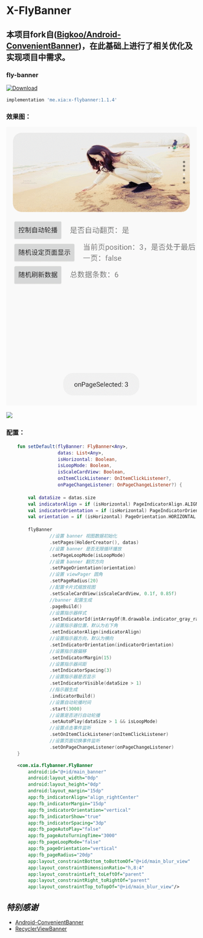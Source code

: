 # X-FlyBanner
## 本项目fork自([Bigkoo/Android-ConvenientBanner](https://github.com/Bigkoo/Android-ConvenientBanner))，在此基础上进行了相关优化及实现项目中需求。

### fly-banner
[ ![Download](https://api.bintray.com/packages/weixia/maven/x-flybanner/images/download.svg) ](https://bintray.com/weixia/maven/x-flybanner/_latestVersion)
```groovy
implementation 'me.xia:x-flybanner:1.1.4'
```

### 效果图：
![](screenshot/GIF_1.gif)

![](screenshot/GIF_2.gif)

### 配置：
```kotlin
    fun setDefault(flyBanner: FlyBanner<Any>,
                   datas: List<Any>,
                   isHorizontal: Boolean,
                   isLoopMode: Boolean,
                   isScaleCardView: Boolean,
                   onItemClickListener: OnItemClickListener?,
                   onPageChangeListener: OnPageChangeListener?) {

        val dataSize = datas.size
        val indicatorAlign = if (isHorizontal) PageIndicatorAlign.ALIGN_RIGHT_BOTTOM else PageIndicatorAlign.ALIGN_RIGHT_CENTER
        val indicatorOrientation = if (isHorizontal) PageIndicatorOrientation.HORIZONTAL else PageIndicatorOrientation.VERTICAL
        val orientation = if (isHorizontal) PageOrientation.HORIZONTAL else PageOrientation.VERTICAL

        flyBanner
                //设置 banner 视图数据初始化
                .setPages(HolderCreator(), datas)
                //设置 banner 是否无限循环播放
                .setPageLoopMode(isLoopMode)
                //设置 banner 翻页方向
                .setPageOrientation(orientation)
                //设置 viewPager 圆角
                .setPageRadius(20)
                //配置卡片式缩放视图
                .setScaleCardView(isScaleCardView, 0.1f, 0.85f)
                //banner 配置生成
                .pageBuild()
                //设置指示器样式
                .setIndicatorId(intArrayOf(R.drawable.indicator_gray_radius, R.drawable.indicator_white_radius))
                //设置指示器位置，默认为右下角
                .setIndicatorAlign(indicatorAlign)
                //设置指示器方向，默认为横向
                .setIndicatorOrientation(indicatorOrientation)
                //设置指示器偏移
                .setIndicatorMargin(15)
                //设置指示器间距
                .setIndicatorSpacing(3)
                //设置指示器是否显示
                .setIndicatorVisible(dataSize > 1)
                //指示器生成
                .indicatorBuild()
                //设置自动轮播时间
                .start(3000)
                //设置是否进行自动轮播
                .setAutoPlay(dataSize > 1 && isLoopMode)
                //设置点击事件监听
                .setOnItemClickListener(onItemClickListener)
                //设置页面切换事件监听
                .setOnPageChangeListener(onPageChangeListener)
    }
```

```xml
    <com.xia.flybanner.FlyBanner
        android:id="@+id/main_banner"
        android:layout_width="0dp"
        android:layout_height="0dp"
        android:layout_margin="15dp"
        app:fb_indicatorAlign="align_rightCenter"
        app:fb_indicatorMargin="15dp"
        app:fb_indicatorOrientation="vertical"
        app:fb_indicatorShow="true"
        app:fb_indicatorSpacing="3dp"
        app:fb_pageAutoPlay="false"
        app:fb_pageAutoTurningTime="3000"
        app:fb_pageLoopMode="false"
        app:fb_pageOrientation="vertical"
        app:fb_pageRadius="20dp"
        app:layout_constraintBottom_toBottomOf="@+id/main_blur_view"
        app:layout_constraintDimensionRatio="h,8:4"
        app:layout_constraintLeft_toLeftOf="parent"
        app:layout_constraintRight_toRightOf="parent"
        app:layout_constraintTop_toTopOf="@+id/main_blur_view"/>
```


## *特别感谢*
* [Android-ConvenientBanner](https://github.com/Bigkoo/Android-ConvenientBanner)
* [RecyclerViewBanner](https://github.com/Mr-XiaoLiang/RecyclerViewBanner)
